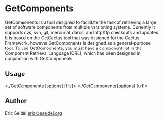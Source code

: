 GetComponents
==========================================
GetComponents is a tool designed to facilitate the task of retrieving
a large set of software components from multiple versioning systems.
Currently it supports cvs, svn, git, mercurial, darcs, and http/ftp checkouts
and updates. It is based on the GetCactus tool that was designed for the
Cactus Framework, however GetComponents is designed as a general-purpose
tool. To use GetComponents, you must have a component list in the Component
Retrieval Language (CRL), which has been designed in conjunction with
GetComponents.

Usage
------------------------------------------
<./GetComponents [options] [file]>
<./GetComponents [options] [url]>

Author
------------------------------------------
Eric Seidel
<eric@eseidel.org>